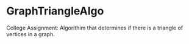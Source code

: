 # GraphTriangleAlgo
College Assignment: Algorithim that determines if there is a triangle of vertices in a graph.
